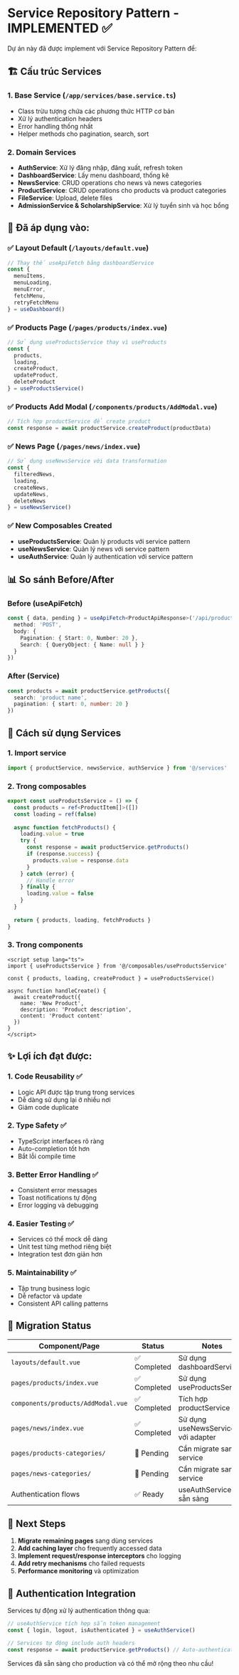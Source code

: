 # Service Repository Pattern - IMPLEMENTED ✅

Dự án này đã được implement với Service Repository Pattern để:

## 🏗️ Cấu trúc Services

### 1. Base Service (`/app/services/base.service.ts`)
- Class trừu tượng chứa các phương thức HTTP cơ bản
- Xử lý authentication headers
- Error handling thống nhất
- Helper methods cho pagination, search, sort

### 2. Domain Services
- **AuthService**: Xử lý đăng nhập, đăng xuất, refresh token
- **DashboardService**: Lấy menu dashboard, thống kê
- **NewsService**: CRUD operations cho news và news categories  
- **ProductService**: CRUD operations cho products và product categories
- **FileService**: Upload, delete files
- **AdmissionService & ScholarshipService**: Xử lý tuyển sinh và học bổng

## 🚀 Đã áp dụng vào:

### ✅ Layout Default (`/layouts/default.vue`)
```typescript
// Thay thế useApiFetch bằng dashboardService
const {
  menuItems,
  menuLoading,
  menuError,
  fetchMenu,
  retryFetchMenu
} = useDashboard()
```

### ✅ Products Page (`/pages/products/index.vue`)
```typescript
// Sử dụng useProductsService thay vì useProducts
const {
  products,
  loading,
  createProduct,
  updateProduct,
  deleteProduct
} = useProductsService()
```

### ✅ Products Add Modal (`/components/products/AddModal.vue`)
```typescript
// Tích hợp productService để create product
const response = await productService.createProduct(productData)
```

### ✅ News Page (`/pages/news/index.vue`)
```typescript
// Sử dụng useNewsService với data transformation
const {
  filteredNews,
  loading,
  createNews,
  updateNews,
  deleteNews
} = useNewsService()
```

### ✅ New Composables Created
- **useProductsService**: Quản lý products với service pattern
- **useNewsService**: Quản lý news với service pattern  
- **useAuthService**: Quản lý authentication với service pattern

## 📊 So sánh Before/After

### Before (useApiFetch)
```typescript
const { data, pending } = useApiFetch<ProductApiResponse>('/api/products', {
  method: 'POST',
  body: {
    Pagination: { Start: 0, Number: 20 },
    Search: { QueryObject: { Name: null } }
  }
})
```

### After (Service)
```typescript
const products = await productService.getProducts({
  search: 'product name',
  pagination: { start: 0, number: 20 }
})
```

## 🔧 Cách sử dụng Services

### 1. Import service
```typescript
import { productService, newsService, authService } from '@/services'
```

### 2. Trong composables
```typescript
export const useProductsService = () => {
  const products = ref<ProductItem[]>([])
  const loading = ref(false)
  
  async function fetchProducts() {
    loading.value = true
    try {
      const response = await productService.getProducts()
      if (response.success) {
        products.value = response.data
      }
    } catch (error) {
      // Handle error
    } finally {
      loading.value = false
    }
  }
  
  return { products, loading, fetchProducts }
}
```

### 3. Trong components
```vue
<script setup lang="ts">
import { useProductsService } from '@/composables/useProductsService'

const { products, loading, createProduct } = useProductsService()

async function handleCreate() {
  await createProduct({
    name: 'New Product',
    description: 'Product description',
    content: 'Product content'
  })
}
</script>
```

## ✨ Lợi ích đạt được:

### 1. **Code Reusability** ✅
- Logic API được tập trung trong services
- Dễ dàng sử dụng lại ở nhiều nơi
- Giảm code duplicate

### 2. **Type Safety** ✅
- TypeScript interfaces rõ ràng
- Auto-completion tốt hơn
- Bắt lỗi compile time

### 3. **Better Error Handling** ✅
- Consistent error messages
- Toast notifications tự động
- Error logging và debugging

### 4. **Easier Testing** ✅
- Services có thể mock dễ dàng
- Unit test từng method riêng biệt
- Integration test đơn giản hơn

### 5. **Maintainability** ✅
- Tập trung business logic
- Dễ refactor và update
- Consistent API calling patterns

## 🔄 Migration Status

| Component/Page | Status | Notes |
|---|---|---|
| `layouts/default.vue` | ✅ Completed | Sử dụng dashboardService |
| `pages/products/index.vue` | ✅ Completed | Sử dụng useProductsService |
| `components/products/AddModal.vue` | ✅ Completed | Tích hợp productService |
| `pages/news/index.vue` | ✅ Completed | Sử dụng useNewsService với adapter |
| `pages/products-categories/` | 🔄 Pending | Cần migrate sang service |
| `pages/news-categories/` | 🔄 Pending | Cần migrate sang service |
| Authentication flows | ✅ Ready | useAuthService đã sẵn sàng |

## 🎯 Next Steps

1. **Migrate remaining pages** sang dùng services
2. **Add caching layer** cho frequently accessed data
3. **Implement request/response interceptors** cho logging
4. **Add retry mechanisms** cho failed requests
5. **Performance monitoring** và optimization

## 🔐 Authentication Integration

Services tự động xử lý authentication thông qua:
```typescript
// useAuthService tích hợp sẵn token management
const { login, logout, isAuthenticated } = useAuthService()

// Services tự động include auth headers
const response = await productService.getProducts() // Auto-authenticated
```

Services đã sẵn sàng cho production và có thể mở rộng theo nhu cầu!
